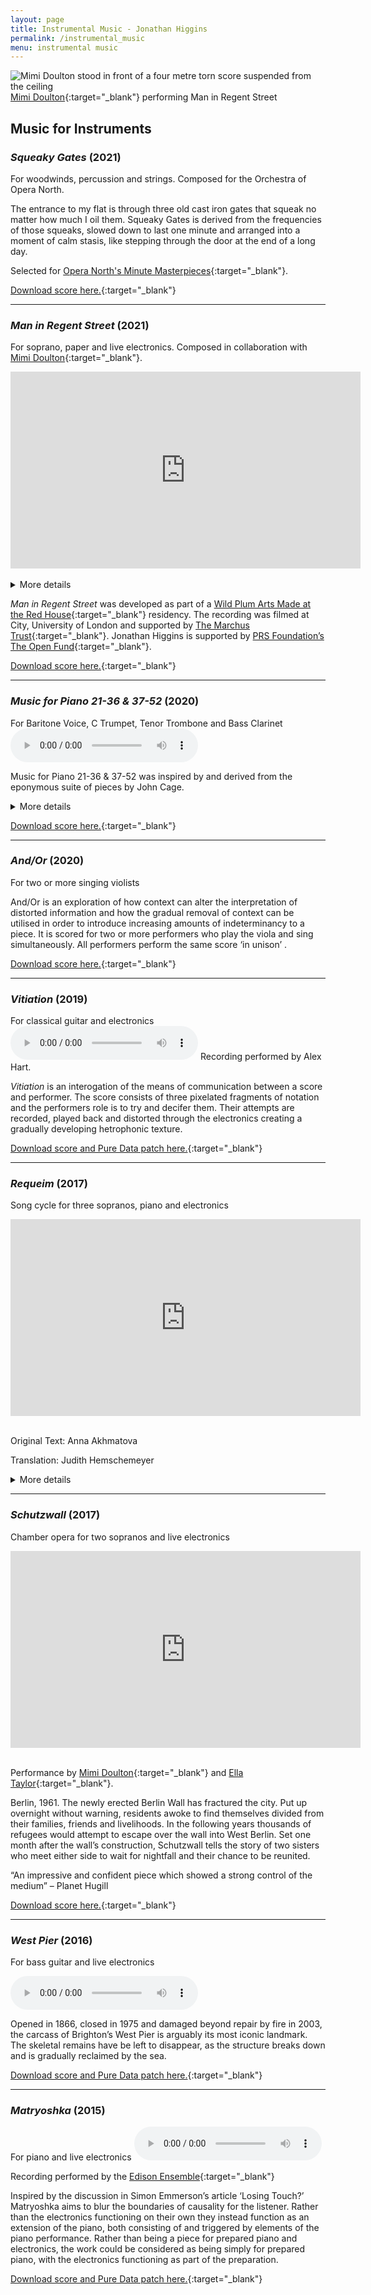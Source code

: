```yaml
---
layout: page
title: Instrumental Music - Jonathan Higgins
permalink: /instrumental_music
menu: instrumental music
---
```

<img
  sizes="(min-width: 56em) 800px, 90vw"
  srcset="/media/images/man_in_regent_street_400.jpg 400w,
          /media/images/man_in_regent_street_600.jpg 600w,
          /media/images/man_in_regent_street.jpg 800w"
  alt="Mimi Doulton stood in front of a four metre torn score suspended from the ceiling">
[Mimi Doulton](http://mimidoulton.com/){:target="_blank"} performing Man in Regent Street

## Music for Instruments

### *Squeaky Gates* (2021)
For woodwinds, percussion and strings. Composed for the Orchestra of Opera North. 

The entrance to my flat is through three old cast iron gates that squeak no matter how much I oil them. Squeaky Gates is derived from the frequencies of those squeaks, slowed down to last one minute and arranged into a moment of calm stasis, like stepping through the door at the end of a long day.

Selected for [Opera North's Minute Masterpieces](https://www.operanorth.co.uk/about-us/projects/artist-development/minute-masterpieces/?utm_source=twitter&utm_medium=social&utm_campaign=minute_masterpieces){:target="_blank"}.

[Download score here.](/media/scores/squeaky_gates.pdf){:target="_blank"}


---

### *Man in Regent Street* (2021)
For soprano, paper and live electronics. Composed in collaboration with [Mimi Doulton](http://mimidoulton.com/){:target="_blank"}.

<div class="videoWrapper">
<iframe width="560" height="315" src="https://www.youtube-nocookie.com/embed/zYO7yMOR_Z0" title="YouTube video player" frameborder="0" allow="accelerometer; autoplay; clipboard-write; encrypted-media; gyroscope; picture-in-picture" allowfullscreen></iframe>
</div>
<br>

<details>
 <summary>More details</summary>
 
Man In Regent Street is an installation and performance piece that explores themes of environmentalism, destruction and rebuilding. A four-metre-long score is performed iteratively and progressively destroyed by the performer. The damage inflicted provides the opportunity to restructure and rebuild the piece and as the performance progresses new musical structures and materials emerge as a result of this process. Some words are lost, new melodies and meanings are formed, and details once hidden are uncovered.
<br> <br>
</details> 

*Man in Regent Street* was developed as part of a [Wild Plum Arts Made at the Red House](https://wildplumarts.org.uk/made-at-the-red-house/){:target="_blank"} residency. The recording was filmed at City, University of London and supported by [The Marchus Trust](https://www.marchustrust.net/){:target="_blank"}. Jonathan Higgins is supported by [PRS Foundation’s The Open Fund](https://prsfoundation.com/grantees/jonathan-higgins-the-open-fund-for-music-creators/){:target="_blank"}.

[Download score here.](/media/scores/man_in_regent_street.pdf){:target="_blank"}

---
### *Music for Piano 21-36 & 37-52* (2020)
For Baritone Voice, C Trumpet, Tenor Trombone and Bass Clarinet
<audio controls>
  <source src="/media/audio/music_for_piano.mp3" type="audio/mpeg">
Your browser does not support the audio element.
</audio>

Music for Piano 21-36 & 37-52 was inspired by and derived from the eponymous suite of pieces by John Cage.

<details>
 <summary>More details</summary>
Cage’s composition process for the piece began by looking for imperfections in paper and interpreting this visual noise to create musical meaning. Inspired by Cage’s process I took fragments from the scanned reproduction of Cage’s hand-written score that contained imperfections and created a small collage. This collage was then degraded further through repeated photocopier reproduction and the result (see image above) was sent to the Loadbang ensemble for interpretation. <br><br>

Recordings of the interpretations were processed to remove all pitched material. The resultant sound files were then run through an algorithm designed to identify pitches and the results utilised as modes for composition.<br><br>

The score consists of three main sections which are punctuated by short shared fragments of score for all performers. Throughout the performance the performers are required to listen to each other for cues, however the musical material they are listening for has been deliberately distorted in the score. This is deliberate introduction of noise into the communication between performers has been designed to create a staggered terrace like structure to the progression of the piece. <br><br>

</details>

[Download score here.](/media/scores/music_for_piano_21-26_&_37-52.pdf){:target="_blank"}

---
### *And/Or* (2020)
For two or more singing violists

And/Or is an exploration of how context can alter the interpretation of distorted information and how the gradual removal of context can be utilised in order to introduce increasing amounts of indeterminancy to a piece. It is scored for two or more performers who play the viola and sing simultaneously. All performers perform the same score ‘in unison’ .

[Download score here.](/media/scores/and_or.pdf){:target="_blank"}

---
### *Vitiation* (2019)
For classical guitar and electronics
<audio controls>
  <source src="/media/audio/vitiation.mp3" type="audio/mpeg">
Your browser does not support the audio element.
</audio>
Recording performed by Alex Hart.

*Vitiation* is an interogation of the means of communication between a score and performer. The score consists of three pixelated fragments of notation and the performers role is to try and decifer them. Their attempts are recorded, played back and distorted through the electronics creating a gradually developing hetrophonic texture.

[Download score and Pure Data patch here.](/media/scores/vitiation.zip){:target="_blank"}

---
### *Requeim* (2017)
Song cycle for three sopranos, piano and electronics

<div class="videoWrapper">
<iframe width="560" height="315" src="https://www.youtube-nocookie.com/embed/j4Y5Lzm__BM" title="YouTube video player" frameborder="0" allow="accelerometer; autoplay; clipboard-write; encrypted-media; gyroscope; picture-in-picture" allowfullscreen></iframe>
</div> <br>

Original Text: Anna Akhmatova

Translation: Judith Hemschemeyer

<details>
 <summary>More details</summary>
Akhmatova’s Requiem is an elegy written over three decades depicting the terror of the Stalinist regime.  The poems in this cycle reflect the horrors Akhmatova personally experienced and those experienced by the people around her.

In this setting of the text, the words are placed at the forefront. Akhmatova wanted people to learn of the horrors of this regime and it felt wrong for me to potentially obfuscate the meaning of this important cycle through song. Instead, the majority of the text presented here is clearly spoken. The singers and the piano work together to create textures that underpin the words. This musical material is derived from the melodic line of the spoken text as well as the rhythms produced by it. The sounds sung by the singers are taken from the vocables that make up individual words. Rather than being a text set to music, I have treated this as music set to text.

</details>

---
### *Schutzwall* (2017)
Chamber opera for two sopranos and live electronics

<div class="videoWrapper">
<iframe width="560" height="315" src="https://www.youtube-nocookie.com/embed/4aGGn7D1MFw" title="YouTube video player" frameborder="0" allow="accelerometer; autoplay; clipboard-write; encrypted-media; gyroscope; picture-in-picture" allowfullscreen></iframe>
</div><br>

Performance by [Mimi Doulton](http://mimidoulton.com/){:target="_blank"} and [Ella Taylor](https://www.ellataylorsoprano.co.uk/){:target="_blank"}.

Berlin, 1961. The newly erected Berlin Wall has fractured the city. Put up overnight without warning, residents awoke to find themselves divided from their families, friends and livelihoods. In the following years thousands of refugees would attempt to escape over the wall into West Berlin. Set one month after the wall’s construction, Schutzwall tells the story of two sisters who meet either side to wait for nightfall and their chance to be reunited.

“An impressive and confident piece which showed a strong control of the medium” – Planet Hugill

[Download score here.](/media/scores/schutzwall.pdf){:target="_blank"}

---
### *West Pier* (2016)
For bass guitar and live electronics

<audio controls>
  <source src="/media/audio/west_pier.mp3" type="audio/mpeg">
Your browser does not support the audio element.
</audio>

Opened in 1866, closed in 1975 and damaged beyond repair by fire in 2003, the carcass of Brighton’s West Pier is arguably its most iconic landmark. The skeletal remains have be left to disappear, as the structure breaks down and is gradually reclaimed by the sea.

[Download score and Pure Data patch here.](/media/scores/west_pier.zip){:target="_blank"}

---
### *Matryoshka* (2015)
For piano and live electronics
<audio controls>
  <source src="/media/audio/matryoshka.mp3" type="audio/mpeg">
Your browser does not support the audio element.
</audio>

Recording performed by the [Edison Ensemble](https://www.edisonensemble.com/){:target="_blank"}

Inspired by the discussion in Simon Emmerson’s article ‘Losing Touch?’ Matryoshka aims to blur the boundaries of causality for the listener. Rather than the electronics functioning on their own they instead function as an extension of the piano, both consisting of and triggered by elements of the piano performance. Rather than being a piece for prepared piano and electronics, the work could be considered as being simply for prepared piano, with the electronics functioning as part of the preparation.

[Download score and Pure Data patch here.](/media/scores/matryoshka.zip){:target="_blank"}


